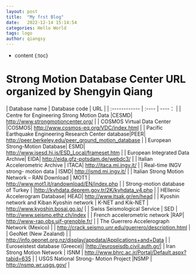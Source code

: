 ```yaml
---
layout: post
title:  "My frst Blog"
date:   2022-12-14 15:14:54
categories: Hello World
tags: logo
author: qiangsy
---
```


* content
{:toc}

# Strong Motion Database Center URL organized by Shengyin Qiang

| Database name | Database code | URL  |
| :------------ | :----  | ----： |
| Centre for Engineering Strong Motion Data |CESMD| http://www.strongmotioncenter.org/   |
| COSMOS Virtual Data Center |COSMOS| http://www.cosmos-eq.org/VDC/index.html |
| Pacific Earthquake Engineering Research Center database|PEER|  http://peer.berkeley.edu/peer_ground_motion_database |
| European Strong-Motion Database| ESMD| http://www.isesd.hi.is/ESD_Local/frameset.htm |
| European Integrated Data Archive|  EIDA|  http://eida.gfz-potsdam.de/webdc3/ |
| Italian Accelerometric Archive | ITACA| http://itaca.mi.ingv.it/ |
| Real-time INGV strong- motion data |  ISMD|  http://ismd.mi.ingv.it/ |
| Italian Strong Motion Network – RAN Download | MOT1 |  http://www.mot1.it/randownload/EN/index.php |
| Strong-motion database of Turkey | |http://kyhdata.deprem.gov.tr/2K/kyhdata_v4.php |
| HEllenic Accelerogram Database| HEAD|  http://www.itsak.gr/en/head |
| Kyoshin network and Kiban Kyoshin network |  K-NET and Kik-NET | http://www.kyoshin.bosai.go.jp/ |
| Swiss Seismological Service | SED | http://www.seismo.ethz.ch/index |
| French accelerometric network |RAP| http://www-rap.obs.ujf-grenoble.fr/ |
| The Guerrero Accelerograph Network (Mexico) | | http://crack.seismo.unr.edu/guerrero/description.html |
| GeoNet (New Zealand) | |  http://info.geonet.org.nz/display/appdata/Applications+and+Data |
| Euroseistest database (Greece)|   |http://euroseisdb.civil.auth.gr/|
| Iran Strong Motion Network | ISNM | http://www.bhrc.ac.ir/Portal/Default.aspx?tabid=635 |
| USGS National Strong- Motion Project |NSMP | http://nsmp.wr.usgs.gov/ |
